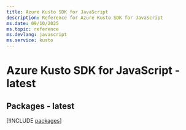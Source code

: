 ```yaml
---
title: Azure Kusto SDK for JavaScript
description: Reference for Azure Kusto SDK for JavaScript
ms.date: 09/10/2025
ms.topic: reference
ms.devlang: javascript
ms.service: kusto
---
```

# Azure Kusto SDK for JavaScript - latest
## Packages - latest
[!INCLUDE [packages](kusto-index.md)]